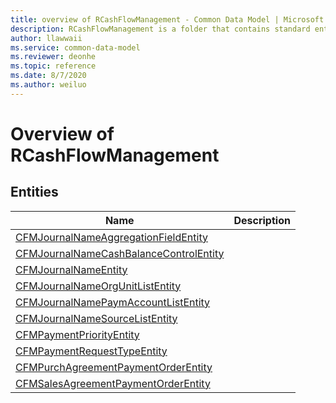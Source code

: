 ```yaml
---
title: overview of RCashFlowManagement - Common Data Model | Microsoft Docs
description: RCashFlowManagement is a folder that contains standard entities related to the Common Data Model.
author: llawwaii
ms.service: common-data-model
ms.reviewer: deonhe
ms.topic: reference
ms.date: 8/7/2020
ms.author: weiluo
---
```


# Overview of RCashFlowManagement


## Entities

|Name|Description|
|---|---|
|[CFMJournalNameAggregationFieldEntity](CFMJournalNameAggregationFieldEntity.md)||
|[CFMJournalNameCashBalanceControlEntity](CFMJournalNameCashBalanceControlEntity.md)||
|[CFMJournalNameEntity](CFMJournalNameEntity.md)||
|[CFMJournalNameOrgUnitListEntity](CFMJournalNameOrgUnitListEntity.md)||
|[CFMJournalNamePaymAccountListEntity](CFMJournalNamePaymAccountListEntity.md)||
|[CFMJournalNameSourceListEntity](CFMJournalNameSourceListEntity.md)||
|[CFMPaymentPriorityEntity](CFMPaymentPriorityEntity.md)||
|[CFMPaymentRequestTypeEntity](CFMPaymentRequestTypeEntity.md)||
|[CFMPurchAgreementPaymentOrderEntity](CFMPurchAgreementPaymentOrderEntity.md)||
|[CFMSalesAgreementPaymentOrderEntity](CFMSalesAgreementPaymentOrderEntity.md)||
